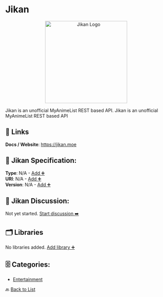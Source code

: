 # Jikan
<p align="center">
    <img width="256" src="https://raw.githubusercontent.com/apis-list/apis-list/main/apis/jikan/logo_256x256.png" alt="Jikan Logo"/>
</p>
Jikan is an unofficial MyAnimeList REST based API. Jikan is an unofficial MyAnimeList REST based API

##  🔗 Links
**Docs / Website**: https://jikan.moe

## 🧬 Jikan Specification:
**Type**: N/A - [Add ➕](https://github.com/apis-list/apis-list/edit/main/apis.yaml#L10650)  
**URI**: N/A - [Add ➕](https://github.com/apis-list/apis-list/edit/main/apis.yaml#L10650)  
**Version**: N/A - [Add ➕](https://github.com/apis-list/apis-list/edit/main/apis.yaml#L10650)

## 💬 Jikan Discussion:
Not yet started. [Start discussion ➡️](https://github.com/apis-list/apis-list/discussions/new)

## 🗂️ Libraries

No libraries added. [Add library ➕](https://github.com/apis-list/apis-list/edit/main/apis.yaml#L10650)    


## 🗄️ Categories:
- [Entertainment](https://github.com/apis-list/apis-list#entertainment-)

🔙  [Back to List](https://github.com/apis-list/apis-list)
